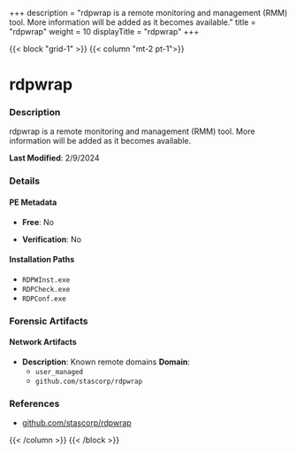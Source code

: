 +++
description = "rdpwrap is a remote monitoring and management (RMM) tool. More information will be added as it becomes available."
title = "rdpwrap"
weight = 10
displayTitle = "rdpwrap"
+++


{{< block "grid-1" >}}
{{< column "mt-2 pt-1">}}

# rdpwrap


### Description

rdpwrap is a remote monitoring and management (RMM) tool. More information will be added as it becomes available.



**Last Modified**: 2/9/2024

### Details


#### PE Metadata


- **Free**: No

- **Verification**: No




#### Installation Paths
- `RDPWInst.exe`
- `RDPCheck.exe`
- `RDPConf.exe`

### Forensic Artifacts




#### Network Artifacts

- **Description**: Known remote domains
  **Domain**:
    - `user_managed`
    - `github.com/stascorp/rdpwrap`





### References
- [github.com/stascorp/rdpwrap](github.com/stascorp/rdpwrap)



{{< /column >}}
{{< /block >}}
